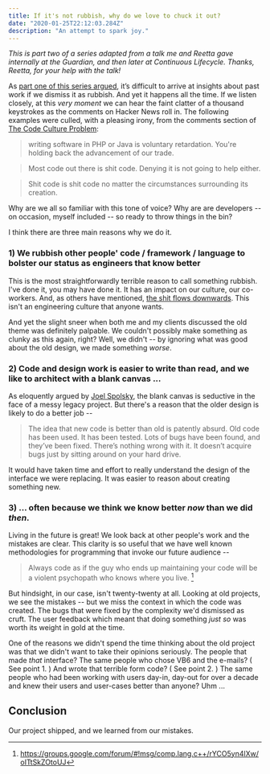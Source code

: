 ```yaml
---
title: If it's not rubbish, why do we love to chuck it out?
date: "2020-01-25T22:12:03.284Z"
description: "An attempt to spark joy."
---
```


_This is part two of a series adapted from a talk me and Reetta gave internally at the Guardian, and then later at Continuous Lifecycle. Thanks, Reetta, for your help with the talk!_

As [part one of this series argued](/its-not-rubbish/), it’s difficult to arrive at  insights about past work if we dismiss it as rubbish. And yet it happens all the time. If we listen closely, at this _very moment_ we can hear the faint clatter of a thousand keystrokes as the comments on Hacker News roll in. The following examples were culled, with a pleasing irony, from the comments section of [The Code Culture Problem](https://news.ycombinator.com/item?id=6333424):

> writing software in PHP or Java is voluntary retardation. You're holding back the advancement of our trade.

> Most code out there is shit code. Denying it is not going to help either.

> Shit code is shit code no matter the circumstances surrounding its creation.

Why are we all so familiar with this tone of voice? Why are are developers -- on occasion, myself included -- so ready to throw things in the bin?

I think there are three main reasons why we do it. 

### 1) We rubbish other people' code / framework / language to bolster our status as engineers that know better

This is the most straightforwardly terrible reason to call something rubbish. I've done it, you may have done it. It has an impact on our culture, our co-workers. And, as others have mentioned, [the shit flows downwards](http://fraustollc.com/blog/shit_code/). This isn't an engineering culture that anyone wants. 

And yet the slight sneer when both me and my clients discussed the old theme was definitely palpable. We couldn't possibly make something as clunky as this again, right? Well, we didn't -- by ignoring what was good about the old design, we made something _worse_.

### 2) Code and design work is easier to write than read, and we like to architect with a blank canvas ...

As eloquently argued by [Joel Spolsky](https://www.joelonsoftware.com/2000/04/06/things-you-should-never-do-part-i/), the blank canvas is seductive in the face of a messy legacy project. But there's a reason that the older design is likely to do a better job -- 

> The idea that new code is better than old is patently absurd. Old code has been used. It has been tested. Lots of bugs have been found, and they’ve been fixed. There’s nothing wrong with it. It doesn’t acquire bugs just by sitting around on your hard drive.

It would have taken time and effort to really understand the design of the interface we were replacing. It was easier to reason about creating something new.

### 3) ... often because we think we know better _now_ than we did _then_.

Living in the future is great! We look back at other people's work and the mistakes are clear. This clarity is so useful that we have well known methodologies for programming that invoke our future audience --

> Always code as if the guy who ends up maintaining your code will be a violent psychopath who knows where you live. [^1]

But hindsight, in our case, isn't twenty-twenty at all. Looking at old projects, we see the mistakes -- but we miss the context in which the code was created. The bugs that were fixed by the complexity we'd dismissed as cruft. The user feedback which meant that doing something _just so_ was worth its weight in gold at the time.

One of the reasons we didn't spend the time thinking about the old project was that we didn't want to take their opinions seriously. The people that made _that_ interface? The same people who chose VB6 and the e-mails? ( See point 1. ) And wrote that terrible form code? ( See point 2. ) The same people who had been working with users day-in, day-out for over a decade and knew their users and user-cases better than anyone? Uhm ...

## Conclusion

Our project shipped, and we learned from our mistakes. 

[^1]: https://groups.google.com/forum/#!msg/comp.lang.c++/rYCO5yn4lXw/oITtSkZOtoUJ